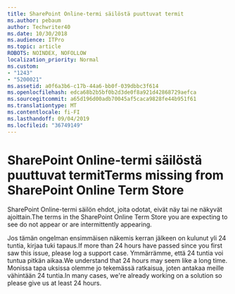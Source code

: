```yaml
---
title: SharePoint Online-termi säilöstä puuttuvat termit
ms.author: pebaum
author: Techwriter40
ms.date: 10/30/2018
ms.audience: ITPro
ms.topic: article
ROBOTS: NOINDEX, NOFOLLOW
localization_priority: Normal
ms.custom:
- "1243"
- "5200021"
ms.assetid: a0f6a3b6-c17b-44a6-bb0f-039dbbc3f614
ms.openlocfilehash: edca68b2b5bf0b2d3de0f8a921d42868729aefca
ms.sourcegitcommit: a65d196d00adb70045af5caca9828fe44b951f61
ms.translationtype: MT
ms.contentlocale: fi-FI
ms.lasthandoff: 09/04/2019
ms.locfileid: "36749149"
---
```

# <a name="terms-missing-from-sharepoint-online-term-store"></a><span data-ttu-id="e6c11-102">SharePoint Online-termi säilöstä puuttuvat termit</span><span class="sxs-lookup"><span data-stu-id="e6c11-102">Terms missing from SharePoint Online Term Store</span></span>

<span data-ttu-id="e6c11-103">SharePoint Online-termi säilön ehdot, joita odotat, eivät näy tai ne näkyvät ajoittain.</span><span class="sxs-lookup"><span data-stu-id="e6c11-103">The terms in the SharePoint Online Term Store you are expecting to see do not appear or are intermittently appearing.</span></span>
  
<span data-ttu-id="e6c11-104">Jos tämän ongelman ensimmäisen näkemis kerran jälkeen on kulunut yli 24 tuntia, kirjaa tuki tapaus.</span><span class="sxs-lookup"><span data-stu-id="e6c11-104">If more than 24 hours have passed since you first saw this issue, please log a support case.</span></span> <span data-ttu-id="e6c11-105">Ymmärrämme, että 24 tuntia voi tuntua pitkän aikaa.</span><span class="sxs-lookup"><span data-stu-id="e6c11-105">We understand that 24 hours may seem like a long time.</span></span> <span data-ttu-id="e6c11-106">Monissa tapa uksissa olemme jo tekemässä ratkaisua, joten antakaa meille vähintään 24 tuntia.</span><span class="sxs-lookup"><span data-stu-id="e6c11-106">In many cases, we're already working on a solution so please give us at least 24 hours.</span></span>
  